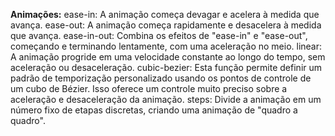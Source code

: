 <b>Animações:</b>
ease-in: A animação começa devagar e acelera à medida que avança.
ease-out: A animação começa rapidamente e desacelera à medida que avança.
ease-in-out: Combina os efeitos de "ease-in" e "ease-out", começando e terminando lentamente, com uma aceleração no meio.
linear: A animação progride em uma velocidade constante ao longo do tempo, sem aceleração ou desaceleração.
cubic-bezier: Esta função permite definir um padrão de temporização personalizado usando os pontos de controle de um cubo de Bézier. Isso oferece um controle muito preciso sobre a aceleração e desaceleração da animação.
steps: Divide a animação em um número fixo de etapas discretas, criando uma animação de "quadro a quadro".
